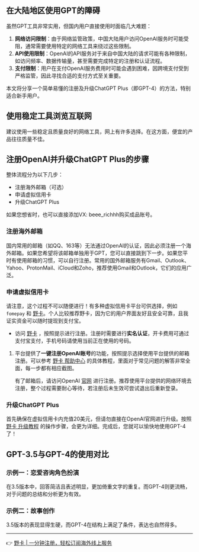 ## 在大陆地区使用GPT的障碍

虽然GPT工具非常实用，但国内用户直接使用时面临几大难题：

1. **网络访问限制**：由于网络监管政策，中国大陆用户访问OpenAI服务时可能受阻，通常需要使用特定的网络工具来绕过这些限制。
2. **API使用限制**：OpenAI的API服务对于来自中国大陆的请求可能有各种限制，如访问频率、数据传输量，甚至需要完成特定的注册和认证流程。
3. **支付限制**：用户在支付OpenAI服务费用时可能会遇到困难，因跨境支付受到严格监管，因此寻找合适的支付方式至关重要。

本文将分享一个简单易懂的注册及升级ChatGPT Plus（即GPT-4）的方法，特别适合新手用户。

## 使用稳定工具浏览互联网

建议使用一些稳定且质量良好的网络工具，网上有许多选择。在这方面，便宜的产品往往质量不佳。

## 注册OpenAI并升级ChatGPT Plus的步骤

整体流程分为以下几步：

- 注册海外邮箱（可选）
- 申请虚拟信用卡
- 升级ChatGPT Plus

如果您想省时，也可以直接添加VX: beee_richhh购买成品账号。

### 注册海外邮箱

国内常用的邮箱（如QQ、163等）无法通过OpenAI的认证，因此必须注册一个海外邮箱。如果您希望将该邮箱单独用于GPT，您可以直接跳到下一步。如果您平时有使用邮箱的习惯，可以自行注册。常用的国外邮箱服务有Gmail、Outlook、Yahoo、ProtonMail、iCloud和Zoho，推荐使用Gmail和Outlook，它们的应用广泛。

### 申请虚拟信用卡

请注意，这个过程不可以随便进行！有多种虚拟信用卡平台可供选择，例如 `fomepay` 和 [野卡](https://bit.ly/bewildcard)。个人比较推荐野卡，因为它的用户界面友好且安全可靠，且我证实资金可以随时提现到支付宝。

- 访问 [野卡](https://bit.ly/bewildcard) ，按照提示进行注册。注册时需要进行**实名认证**，开卡费用可通过支付宝支付，手机号码请使用当前正在使用的号码。

1. 平台提供了**一键注册OpenAI账号**的功能，按照提示选择使用平台提供的邮箱注册。可以参考 [野卡 帮助中心](https://help.bewildcard.com/zh-CN/) 的具体教程，里面对于常见问题的解答非常全面，每一步都有相应截图。
   
   有了邮箱后，请访问OpenAI [官网](https://platform.openai.com/signup) 进行注册。推荐使用平台提供的网络环境去注册，整个过程需要耐心等待，若注册后未生效可尝试退出后重新登录。

### 升级ChatGPT Plus

首先确保在虚拟信用卡内充值20美元，但请勿直接在OpenAI官网进行升级。按照 [野卡 升级教程](https://help.bewildcard.com/zh-CN/articles/8073056-chatgpt-plus-%E8%AE%A2%E9%98%85%E6%95%99%E7%A8%8B) 的操作步骤，会更为详细。完成后，您就可以愉快地使用GPT-4了！

## GPT-3.5与GPT-4的使用对比

### 示例一：恋爱咨询角色扮演

在3.5版本中，回答简洁且表述明显，更加倚重文字的重复。而GPT-4则更流畅，对于问题的总结和分析更为有效。

### 示例二：故事创作

3.5版本的表现显得生硬，而GPT-4在结构上满足了条件，表达也自然得多。

---

👉 [野卡 | 一分钟注册，轻松订阅海外线上服务](https://bit.ly/bewildcard)